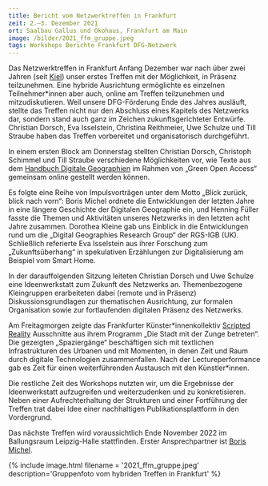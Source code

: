 ```yaml
---
title: Bericht vom Netzwerktreffen in Frankfurt
zeit: 2.–3. Dezember 2021
ort: Saalbau Gallus und Ökohaus, Frankfurt am Main
image: /bilder/2021_ffm_gruppe.jpeg
tags: Workshops Berichte Frankfurt DFG-Netzwerk
---
```


Das Netzwerktreffen in Frankfurt Anfang Dezember war nach über zwei Jahren (seit [Kiel](/2019-10-03-bericht-treffen-kiel/)) unser erstes Treffen mit der Möglichkeit, in Präsenz teilzunehmen.
Eine hybride Ausrichtung ermöglichte es einzelnen Teilnehmer\*innen aber auch, online am Treffen teilzunehmen und mitzudiskutieren.
Weil unsere DFG-Förderung Ende des Jahres ausläuft, stellte das Treffen nicht nur den Abschluss eines Kapitels des Netzwerks dar, sondern stand auch ganz im Zeichen zukunftsgerichteter Entwürfe.
Christian Dorsch, Eva Isselstein, Christina Reithmeier, Uwe Schulze und Till Straube haben das Treffen vorbereitet und organisatorisch durchgeführt.

In einem ersten Block am Donnerstag stellten Christian Dorsch, Christoph Schimmel und Till Straube verschiedene Möglichkeiten vor, wie Texte aus dem [Handbuch Digitale Geographien](/handbuch) im Rahmen von „Green Open Access“ gemeinsam online gestellt werden können.

Es folgte eine Reihe von Impulsvorträgen unter dem Motto „Blick zurück, blick nach vorn“:
Boris Michel ordnete die Entwicklungen der letzten Jahre in eine längere Geschichte der Digitalen Geographie ein, und Henning Füller fasste die Themen und Aktivitäten unseres Netzwerks in den letzten acht Jahre zusammen.
Dorothea Kleine gab uns Einblick in die Entwicklungen rund um die „Digital Geographies Research Group“ der RGS-IGB (UK).
Schließlich referierte Eva Isselstein aus ihrer Forschung zum „Zukunftsüberhang“ in spekulativen Erzählungen zur Digitalisierung am Beispiel vom Smart Home.

In der darauffolgenden Sitzung leiteten Christian Dorsch und Uwe Schulze eine Ideenwerkstatt zum Zukunft des Netzwerks an.
Themenbezogene Kleingruppen erarbeiteten dabei (remote und in Präsenz) Diskussionsgrundlagen zur thematischen Ausrichtung, zur formalen Organisation sowie zur fortlaufenden digitalen Präsenz des Netzwerks.

Am Freitagmorgen zeigte das Frankfurter Künster\*innenkollektiv [Scripted Reality](http://www.scriptedreality.net) Ausschnitte aus ihrem Programm „Die Stadt mit der Zunge betreten“.
Die gezeigten „Spaziergänge“ beschäftigen sich mit textlichen Infrastrukturen des Urbanen und mit Momenten, in denen Zeit und Raum durch digitale Technologien zusammenfallen.
Nach der Lectureperformance gab es Zeit für einen weiterführenden Austausch mit den Künstler\*innen.

Die restliche Zeit des Workshops nutzten wir, um die Ergebnisse der Ideenwerkstatt aufzugreifen und weiterzudenken und zu konkretisieren.
Neben einer Aufrechterhaltung der Strukturen und einer Fortführung der Treffen trat dabei Idee einer nachhaltigen Publikationsplattform in den Vordergrund.

Das nächste Treffen wird voraussichtlich Ende November 2022 im Ballungsraum Leipzig-Halle stattfinden. Erster Ansprechpartner ist [Boris Michel](mailto:boris.michel@geo.uni-halle.de).

{% include image.html filename = '2021_ffm_gruppe.jpeg' description='Gruppenfoto vom hybriden Treffen in Frankfurt' %}
